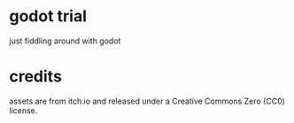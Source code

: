 
# godot trial

 just fiddling around with godot

# credits

assets are from itch.io and released under a Creative Commons Zero (CC0) license.